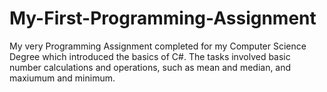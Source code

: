 # My-First-Programming-Assignment
My very Programming Assignment completed for my Computer Science Degree which introduced the basics of C#. The tasks involved basic number calculations and operations, such as mean and median, and maxiumum and minimum.
